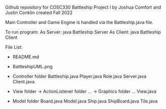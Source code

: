 Github repository for COSC330 Battleship Project I
by Joshua Comfort and Justin Conklin
created Fall 2022

Main Controller and Game Engine is handled via the Battleship.java file.

To run program:
    As Server: java Battleship Server
    As Client: java Battleship Client

File List:
* README.md
* BattleshipUML.png

* Controller folder
    Battleship.java
    Player.java
    Role.java
    Server.java
    Client.java

* View folder
    -> ActionListener folder
        ...
    -> Graphics folder
        ...
    View.java

* Model folder
    Board.java
    Model.java
    Ship.java
    ShipBoard.java
    Tile.java